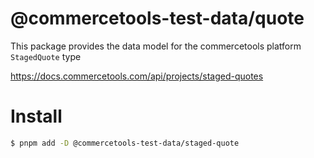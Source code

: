 # @commercetools-test-data/quote

This package provides the data model for the commercetools platform `StagedQuote` type

https://docs.commercetools.com/api/projects/staged-quotes

# Install

```bash
$ pnpm add -D @commercetools-test-data/staged-quote
```
